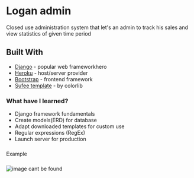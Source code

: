 # Logan admin

Closed use administration system that let's an admin to track his sales and view statistics of given time period

## Built With

* [Django](https://www.djangoproject.com/) - popular web frameworkhero
* [Heroku](https://dashboard.heroku.com/) - host/server provider
* [Bootstrap](https://getbootstrap.com/) - frontend framework
* [Sufee template](https://github.com/puikinsh/sufee-admin-dashboard) - by colorlib

### What have I learned?

* Django framework fundamentals
* Create models(ERD) for database
* Adapt downloaded templates for custom use
* Regular expressions (RegEx)
* Launch server for production

###
Example
###
![image cant be found](//i.imgur.com/Hv4TMJA.png)
